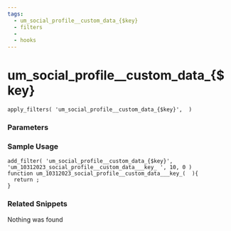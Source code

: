 ```yaml
---
tags: 
  - um_social_profile__custom_data_{$key}
  - filters
  - 
  - hooks
---
```

# um\_social\_profile\_\_custom\_data\_{$key}

``` php:no-line-numbers
apply_filters( 'um_social_profile__custom_data_{$key}',  )
```
<div class='hook-sep'></div>

### Parameters

<div class='hook-sep'></div>



### Sample Usage

``` php:no-line-numbers
add_filter( 'um_social_profile__custom_data_{$key}', 'um_10312023_social_profile__custom_data___key_ ', 10, 0 )
function um_10312023_social_profile__custom_data___key_(  ){
  return ;
}
```
<div class='hook-sep'></div>



### Related Snippets

Nothing was found


